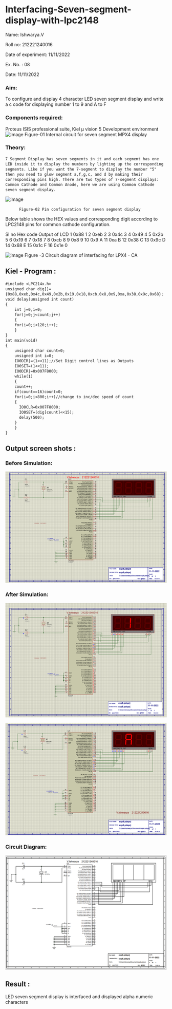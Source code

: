 # Interfacing-Seven-segment-display-with-lpc2148

Name: Ishwarya.V

Roll no: 212221240016

Date of experiment: 11/11/2022



Ex. No. : 08

Date: 11/11/2022
 

### Aim: 
To configure and display 4 character LED seven segment display and write a c code for displaying number 1 to 9 and A to F 
### Components required:
 Proteus ISIS professional suite, Kiel μ vision 5 Development environment 
 ![image](https://user-images.githubusercontent.com/36288975/201021692-efa39349-1a3c-4737-aadc-1843b954c78d.png)
Figure-01 Internal circuit for seven segment MPX4 display



### Theory: 
	7 Segment Display has seven segments in it and each segment has one LED inside it to display the numbers by lighting up the corresponding segments. Like if you want the 7-segment to display the number "5" then you need to glow segment a,f,g,c, and d by making their corresponding pins high. There are two types of 7-segment displays: Common Cathode and Common Anode, here we are using Common Cathode seven segment display.
   ![image](https://user-images.githubusercontent.com/36288975/201021740-565b47cd-26d8-4e54-a092-eef7a0a85278.png)
 
          Figure-02 Pin configuration for seven segment display  


Below table shows the HEX values and corresponding digit according to LPC2148 pins for common cathode configuration.



Sl no 	Hex code 	Output of LCD
1	0x88	1
2	0xeb	2
3	0x4c	3
4	0x49	4
5	0x2b	5
6	0x19	6
7	0x18	7
8	0xcb	8
9	0x8	9
10	0x9	A
11	0xa	B
12	0x38	C
13	0x9c	D
14	0x68	E
15	0x1c 	F
16	0x1e	0

 

![image](https://user-images.githubusercontent.com/36288975/201021930-7efe2b15-b0de-4d52-b87d-329fe6b91c89.png)
        Figure -3 Circuit diagram of interfacing for LPX4 - CA

## Kiel - Program :
```
#include <LPC214x.h>
unsigned char dig[]={0x88,0xeb,0x4c,0x49,0x2b,0x19,0x18,0xcb,0x8,0x9,0xa,0x38,0x9c,0x68};
void delay(unsigned int count)
{
    int j=0,i=0;
    for(j=0;j<count;j++)
    {
	for(i=0;i<120;i++);
	}
}
int main(void)
{
    unsigned char count=0;
    unsigned int i=0;
    IO0DIR|=(1<<11);//Set Digit control lines as Outputs
    IO0SET=(1<<11);
    IO0DIR|=0x007F8000;
    while(1)
    {
	count++;
	if(count==16)count=0;
	for(i=0;i<800;i++)//change to inc/dec speed of count
	{
	  IO0CLR=0x007F8000;
	  IO0SET=(dig[count]<<15);
	  delay(500);
	}
    }
}

```
##  Output screen shots :

### Before Simulation:
![output](op.png)

### After Simulation:
![output](op1.png)

![output](op2.png)

### Circuit Diagram:
![output](op3.png)

## Result :
LED seven segment display is interfaced and displayed alpha numeric characters 

